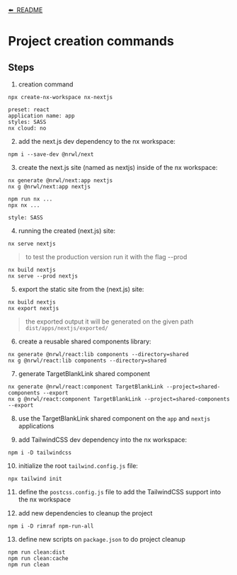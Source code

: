 [⬅️&nbsp;&nbsp;README](../README.md)

# Project creation commands

## Steps

1. creation command

`npx create-nx-workspace nx-nextjs`

```
preset: react
application name: app
styles: SASS
nx cloud: no
```

2. add the next.js dev dependency to the nx workspace:

`npm i --save-dev @nrwl/next`

3. create the next.js site (named as nextjs) inside of the nx workspace:

```
nx generate @nrwl/next:app nextjs
nx g @nrwl/next:app nextjs

npm run nx ...
npx nx ...

style: SASS
```

4. running the created (next.js) site:

`nx serve nextjs`

> to test the production version run it with the flag --prod

```
nx build nextjs
nx serve --prod nextjs
```

5. export the static site from the (next.js) site:

```
nx build nextjs
nx export nextjs
```

> the exported output it will be generated on the given path `dist/apps/nextjs/exported/`

6. create a reusable shared components library:

```
nx generate @nrwl/react:lib components --directory=shared
nx g @nrwl/react:lib components --directory=shared
```

7. generate TargetBlankLink shared component

```
nx generate @nrwl/react:component TargetBlankLink --project=shared-components --export
nx g @nrwl/react:component TargetBlankLink --project=shared-components --export
```

8. use the TargetBlankLink shared component on the `app` and `nextjs` applications

9. add TailwindCSS dev dependency into the nx workspace:

`npm i -D tailwindcss`

10. initialize the root `tailwind.config.js` file:

`npx tailwind init`

11. define the `postcss.config.js` file to add the TailwindCSS support into the nx workspace

12. add new dependencies to cleanup the project

```
npm i -D rimraf npm-run-all
```

13. define new scripts on `package.json` to do project cleanup

```
npm run clean:dist
npm run clean:cache
npm run clean
```
